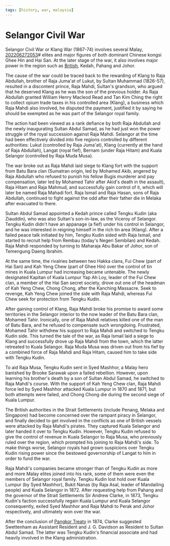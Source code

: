```yaml
---
tags: [history, war, malaysia]
---
```


# Selangor Civil War

Selangor Civil War or Klang War (1867-74) involves several Malay, [202206272053](202206272053.md)# elites and major figures of both dominant Chinese kongsi Ghee Hin and Hai San. At the later stage of the war, it also involves major power in the region such as [British](202203051018.md), Kedah, Pahang and Johor.

The cause of the war could be traced back to the rewarding of Klang to Raja Abdullah, brother of Raja Juma'at of Lukut, by Sultan Muhammad (1826-57), resulted in a discontent prince, Raja Mahdi, Sultan's grandson, who argued that he deserved Klang as he was the son of the previous holder. As Raja Abdullah granted William Henry Macleod Read and Tan Kim Ching the right to collect opium trade taxes in his controlled area (Klang), a business which Raja Mahdi also involved, he disputed the payment, justified it by saying he should be exempted as he was part of the Selangor royal family.

The action had been viewed as a rank defiance by both Raja Abdullah and the newly inaugurating Sultan Abdul Samad, as he had just won the power struggle of the royal succession against Raja Mahdi. Selangor at the time had been effectively divided into five regions controlled by different authorities: Lukut (controlled by Raja Juma'at), Klang (currently at the hand of Raja Abdullah), Langat (royal fief), Bernam (under Raja Hitam) and Kuala Selangor (controlled by Raja Muda Musa).

The war broke out as Raja Mahdi laid siege to Klang fort with the support from Batu Bara clan (Sumatran origin, led by Mohamed Akib, angered by Raja Abdullah who refused to punish his fellow Bugis murderer and pay compensation, later led by Mohamed Tahir after Akid's death in the assault), Raja Hitam and Raja Mahmud, and successfully gain control of it, which will later be named Raja Mahadi fort. Raja Ismail and Raja Hasan, sons of Raja Abdullah, continued to fight against the odd after their father die in Melaka after evacuated to there.

Sultan Abdul Samad appointed a Kedah prince called Tengku Kudin (aka Ziauddin), who was also Sultan's son-in-law, as the Viceroy of Selangor. Tengku Kudin didn't have an appanage (a fief) under his control in Selangor, and he was interested in reigning himself in the rich tin area (Klang). After a failed peace talk initiated by him, Tengku Kudin sided with Raja Ismail, and started to recruit help from Rembau (today's Negeri Sembilan) and Kedah. Raja Mahdi responded by turning to Maharaja Abu Bakar of Johor, son of Temengung Daeng Ibrahim.

At the same time, the rivalries between two Hakka clans, Fui Chew (part of Hai San) and Kah Yeng Chew (part of Ghee Hin) over the control of tin mines in Kuala Lumpur had increasing became untenable. The newly designated Kapitan of Kuala Lumpur Yap Ah Loy, leader of the Fui Chew clan, a member of the Hai San secret society, drove out one of the headman of Kah Yeng Chew, Chong Chong, after the Kanching Massacre. Seek to revenge, Kah Yeng Chew joined the side with Raja Mahdi, whereas Fui Chew seek for protection from Tengku Kudin.

After gaining control of Klang, Raja Mahdi broke his promise to award some territories in the Selangor interior to the now leader of the Batu Bara clan, Mohamed Tahir. Ironically, one of Raja Mahdi relatives killed one of the man of Batu Bara, and he refused to compensate such wrongdoing. Frustrated, Mohamed Tahir withdrew his support to Raja Mahdi and switched to Tengku Kudin side. This turned the tale of the war, as Raja Ismail laid a siege to Klang and successfully drove up Raja Mahdi from the town, which the latter retreated to Kuala Selangor. Raja Muda Musa was driven out from his fief by a combined force of Raja Mahdi and Raja Hitam, caused him to take side with Tengku Kudin.

To aid Raja Musa, Tengku Kudin sent in Syed Mashhor, a Malay hero banished by Brooke Sarawak upon a failed rebellion. However, upon learning his brother's death by a son of Sultan Abdul Samad, he switched to Raja Mahdi's course. With the support of Kah Yeng Chew clan, Raja Mahdi force led by Syed Mashhor attacked Kuala Lumpur in 1870 and 1871, but both attempts were failed, and Chong Chong die during the second siege of Kuala Lumpur.

The British authorities in the Strait Settlements (include Penang, Melaka and Singapore) had become concerned over the rampant piracy in Selangor, and finally decided to get involved in the conflicts as one of British vessels were attacked by Raja Mahdi's pirates. They captured Kuala Selangor and later handed it over to Tengku Kudin. However, Tengku Kudin refused to give the control of revenue in Kuala Selangor to Raja Musa, who previously ruled over the region, which prompted his joining to Raja Mahdi's side. To make things worse, Selangor royals had grown suspicions over Tengku Kudin rising power since the bestowed governorship of Langat to him in order to fund the war.

Raja Mahdi's companies became stronger than of Tengku Kudin as more and more Malay elites joined into his rank, some of them were even the members of Selangor royal family. Tengku Kudin lost hold over Kuala Lumpur (by Syed Mashhor), Bukit Nanas (by Raja Asal, leader of Mandailing people) and Kuala Selangor in 1872. After requesting help from Pahang and the governor of the Strait Settlements Sir Andrew Clarke, in 1873, Tengku Kudin's faction successfully regain Kuala Lumpur and Kuala Selangor consequently, exiled Syed Mashhor and Raja Mahdi to Perak and Johor respectively, and ultimately won over the war.

After the conclusion of [Pangkor Treaty](202208171807.md) in 1874, Clarke suggested Swettenham as Assistant Resident and J. G. Davidson as Resident to Sultan Abdul Samad. The latter was Tengku Kudin's financial associate and had heavily involved in the Klang administration.